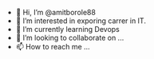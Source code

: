 - 👋 Hi, I’m @amitborole88
- 👀 I’m interested in exporing carrer in IT.
- 🌱 I’m currently learning Devops
- 💞️ I’m looking to collaborate on ...
- 📫 How to reach me ...

<!---
amitborole88/amitborole88 is a ✨ special ✨ repository because its `README.md` (this file) appears on your GitHub profile.
You can click the Preview link to take a look at your changes.
--->
